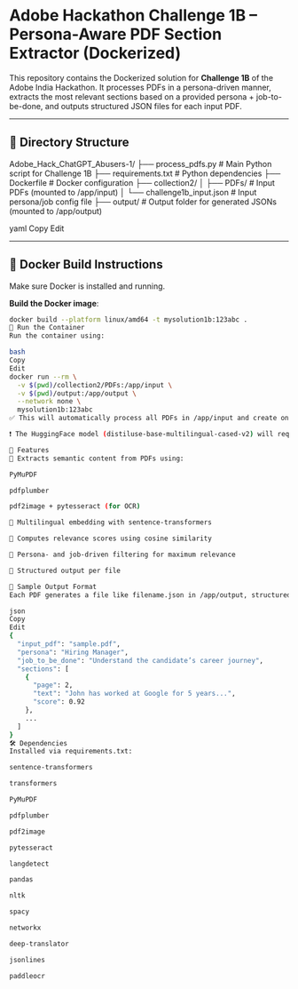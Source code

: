 # Adobe Hackathon Challenge 1B – Persona-Aware PDF Section Extractor (Dockerized)

This repository contains the Dockerized solution for **Challenge 1B** of the Adobe India Hackathon. It processes PDFs in a persona-driven manner, extracts the most relevant sections based on a provided persona + job-to-be-done, and outputs structured JSON files for each input PDF.

---

## 📁 Directory Structure

Adobe_Hack_ChatGPT_Abusers-1/
├── process_pdfs.py # Main Python script for Challenge 1B
├── requirements.txt # Python dependencies
├── Dockerfile # Docker configuration
├── collection2/
│ ├── PDFs/ # Input PDFs (mounted to /app/input)
│ └── challenge1b_input.json # Input persona/job config file
├── output/ # Output folder for generated JSONs (mounted to /app/output)

yaml
Copy
Edit

---

## 🐳 Docker Build Instructions

Make sure Docker is installed and running.

**Build the Docker image**:

```bash
docker build --platform linux/amd64 -t mysolution1b:123abc .
🚀 Run the Container
Run the container using:

bash
Copy
Edit
docker run --rm \
  -v $(pwd)/collection2/PDFs:/app/input \
  -v $(pwd)/output:/app/output \
  --network none \
  mysolution1b:123abc
✅ This will automatically process all PDFs in /app/input and create one JSON file per PDF in /app/output.

❗ The HuggingFace model (distiluse-base-multilingual-cased-v2) will require internet access on the first run unless pre-cached.

🧠 Features
🧾 Extracts semantic content from PDFs using:

PyMuPDF

pdfplumber

pdf2image + pytesseract (for OCR)

💬 Multilingual embedding with sentence-transformers

🧠 Computes relevance scores using cosine similarity

🎯 Persona- and job-driven filtering for maximum relevance

🧪 Structured output per file

🧪 Sample Output Format
Each PDF generates a file like filename.json in /app/output, structured as:

json
Copy
Edit
{
  "input_pdf": "sample.pdf",
  "persona": "Hiring Manager",
  "job_to_be_done": "Understand the candidate’s career journey",
  "sections": [
    {
      "page": 2,
      "text": "John has worked at Google for 5 years...",
      "score": 0.92
    },
    ...
  ]
}
🛠 Dependencies
Installed via requirements.txt:

sentence-transformers

transformers

PyMuPDF

pdfplumber

pdf2image

pytesseract

langdetect

pandas

nltk

spacy

networkx

deep-translator

jsonlines

paddleocr


